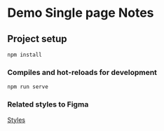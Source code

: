 # Demo Single page Notes

## Project setup
```
npm install
```

### Compiles and hot-reloads for development
```
npm run serve
```

### Related styles to Figma
[Styles](https://www.figma.com/file/PEfCcXtbQgOG0iFJlRqz8D/spa-notes?node-id=4%3A28)

